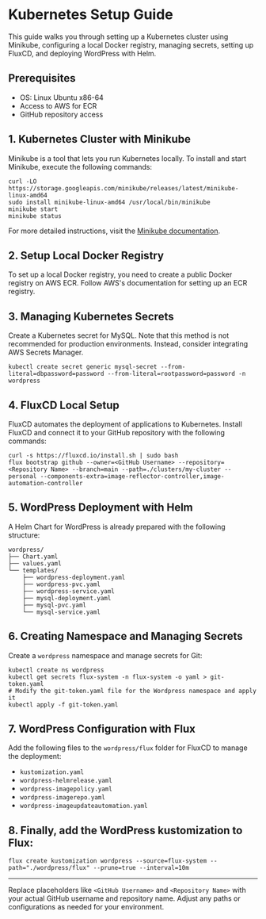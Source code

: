 # Kubernetes Setup Guide

This guide walks you through setting up a Kubernetes cluster using Minikube, configuring a local Docker registry, managing secrets, setting up FluxCD, and deploying WordPress with Helm.

## Prerequisites
- OS: Linux Ubuntu x86-64
- Access to AWS for ECR
- GitHub repository access

## 1. Kubernetes Cluster with Minikube
Minikube is a tool that lets you run Kubernetes locally. To install and start Minikube, execute the following commands:

    curl -LO https://storage.googleapis.com/minikube/releases/latest/minikube-linux-amd64
    sudo install minikube-linux-amd64 /usr/local/bin/minikube
    minikube start
    minikube status

For more detailed instructions, visit the [Minikube documentation](https://minikube.sigs.k8s.io/docs/start/).

## 2. Setup Local Docker Registry
To set up a local Docker registry, you need to create a public Docker registry on AWS ECR. Follow AWS's documentation for setting up an ECR registry.

## 3. Managing Kubernetes Secrets
Create a Kubernetes secret for MySQL. Note that this method is not recommended for production environments. Instead, consider integrating AWS Secrets Manager.

    kubectl create secret generic mysql-secret --from-literal=dbpassword=password --from-literal=rootpassword=password -n wordpress

## 4. FluxCD Local Setup
FluxCD automates the deployment of applications to Kubernetes. Install FluxCD and connect it to your GitHub repository with the following commands:

    curl -s https://fluxcd.io/install.sh | sudo bash
    flux bootstrap github --owner=<GitHub Username> --repository=<Repository Name> --branch=main --path=./clusters/my-cluster --personal --components-extra=image-reflector-controller,image-automation-controller

## 5. WordPress Deployment with Helm
A Helm Chart for WordPress is already prepared with the following structure:

    wordpress/
    ├── Chart.yaml
    ├── values.yaml
    └── templates/
        ├── wordpress-deployment.yaml
        ├── wordpress-pvc.yaml
        ├── wordpress-service.yaml
        ├── mysql-deployment.yaml
        ├── mysql-pvc.yaml
        └── mysql-service.yaml

## 6. Creating Namespace and Managing Secrets
Create a `wordpress` namespace and manage secrets for Git:

    kubectl create ns wordpress
    kubectl get secrets flux-system -n flux-system -o yaml > git-token.yaml
    # Modify the git-token.yaml file for the Wordpress namespace and apply it
    kubectl apply -f git-token.yaml

## 7. WordPress Configuration with Flux
Add the following files to the `wordpress/flux` folder for FluxCD to manage the deployment:

- `kustomization.yaml`
- `wordpress-helmrelease.yaml`
- `wordpress-imagepolicy.yaml`
- `wordpress-imagerepo.yaml`
- `wordpress-imageupdateautomation.yaml`

## 8. Finally, add the WordPress kustomization to Flux:

    flux create kustomization wordpress --source=flux-system --path="./wordpress/flux" --prune=true --interval=10m
    
---

Replace placeholders like `<GitHub Username>` and `<Repository Name>` with your actual GitHub username and repository name. Adjust any paths or configurations as needed for your environment.
